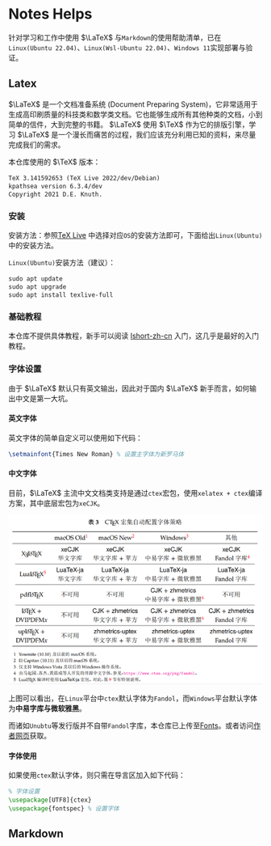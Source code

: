 # Notes Helps

针对学习和工作中使用 $\LaTeX$ 与`Markdown`的使用帮助清单，已在`Linux(Ubuntu 22.04)`、`Linux(Wsl-Ubuntu 22.04)`、`Windows 11`实现部署与验证。

## Latex

$\LaTeX$ 是一个文档准备系统 (Document Preparing System)，它非常适用于生成高印刷质量的科技类和数学类文档。它也能够生成所有其他种类的文档，小到简单的信件，大到完整的书籍。 $\LaTeX$ 使用 $\TeX$ 作为它的排版引擎，学习 $\LaTeX$ 是一个漫长而痛苦的过程，我们应该充分利用已知的资料，来尽量完成我们的需求。

本仓库使用的 $\TeX$ 版本：

```shell
TeX 3.141592653 (TeX Live 2022/dev/Debian)
kpathsea version 6.3.4/dev
Copyright 2021 D.E. Knuth.
```

### 安装

安装方法：参照[TeX Live](https://tug.org/texlive/) 中选择对应`OS`的安装方法即可，下面给出`Linux(Ubuntu)`中的安装方法。

`Linux(Ubuntu)`安装方法（建议）：

```shell
sudo apt update
sudo apt upgrade
sudo apt install texlive-full
```

### 基础教程

本仓库不提供具体教程，新手可以阅读 [Ishort-zh-cn](https://mirror-hk.koddos.net/CTAN/info/lshort/chinese/lshort-zh-cn.pdf) 入门，这几乎是最好的入门教程。

### 字体设置

由于 $\LaTeX$ 默认只有英文输出，因此对于国内 $\LaTeX$ 新手而言，如何输出中文是第一大坑。

#### 英文字体

英文字体的简单自定义可以使用如下代码：

```tex
\setmainfont{Times New Roman} % 设置主字体为新罗马体
```

#### 中文字体

目前，$\LaTeX$ 主流中文文档类支持是通过`ctex`宏包，使用`xelatex + ctex`编译方案，其中底层宏包为`xeCJK`。

![img](./assets/v2-e4cf970e43c99612d27491fe9fe7b2d2_720w.png)

上图可以看出，在`Linux`平台中`ctex`默认字体为`Fandol`，而`Windows`平台默认字体为**中易字库与微软雅黑**。

而诸如`Unubtu`等发行版并不自带`Fandol`字库，本仓库已上传至[Fonts](https://github.com/3000ye/Notes-tools/tree/main/Fonts)。或者访问[作者网页](https://www.ctan.org/pkg/fandol)获取。

#### 字体使用

如果使用`ctex`默认字体，则只需在导言区加入如下代码：

```tex
% 字体设置
\usepackage[UTF8]{ctex}
\usepackage{fontspec} % 设置字体
```



## Markdown







